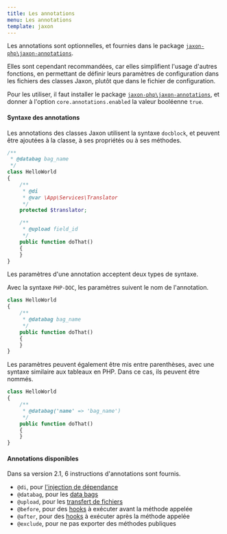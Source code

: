 ```yaml
---
title: Les annotations
menu: Les annotations
template: jaxon
---
```


Les annotations sont optionnelles, et fournies dans le package [`jaxon-php\jaxon-annotations`](https://github.com/jaxon-php\jaxon-annotations).

Elles sont cependant recommandées, car elles simplifient l'usage d'autres fonctions, en permettant de définir leurs paramètres de configuration dans les fichiers des classes Jaxon, plutôt que dans le fichier de configuration.

Pour les utiliser, il faut installer le package [`jaxon-php\jaxon-annotations`](https://github.com/jaxon-php\jaxon-annotations), et donner à l'option `core.annotations.enabled` la valeur booléenne `true`.

#### Syntaxe des annotations

Les annotations des classes Jaxon utilisent la syntaxe `docblock`, et peuvent être ajoutées à la classe, à ses propriétés ou à ses méthodes.

```php
/**
 * @databag bag_name
 */
class HelloWorld
{
    /**
     * @di
     * @var \App\Services\Translator
     */
    protected $translator;

    /**
     * @upload field_id
     */
    public function doThat()
    {
    }
}
```

Les paramètres d'une annotation acceptent deux types de syntaxe.

Avec la syntaxe `PHP-DOC`, les paramètres suivent le nom de l'annotation.

```php
class HelloWorld
{
    /**
     * @databag bag_name
     */
    public function doThat()
    {
    }
}
```

Les paramètres peuvent également être mis entre parenthèses, avec une syntaxe similaire aux tableaux en PHP.
Dans ce cas, ils peuvent être nommés.

```php
class HelloWorld
{
    /**
     * @databag('name' => 'bag_name')
     */
    public function doThat()
    {
    }
}
```

#### Annotations disponibles

Dans sa version 2.1, 6 instructions d'annotations sont fournis.

- `@di`, pour [l'injection de dépendance](../../05.features/03.dependency-injection/)
- `@databag`, pour les [data bags](../../05.features/04.databags/)
- `@upload`, pour les [transfert de fichiers](../../05.features/06.upload/)
- `@before`, pour des [hooks](../../05.features/05.hooks/) à exécuter avant la méthode appelée
- `@after`, pour des [hooks](../../05.features/05.hooks/) à exécuter après la méthode appelée
- `@exclude`, pour ne pas exporter des méthodes publiques
